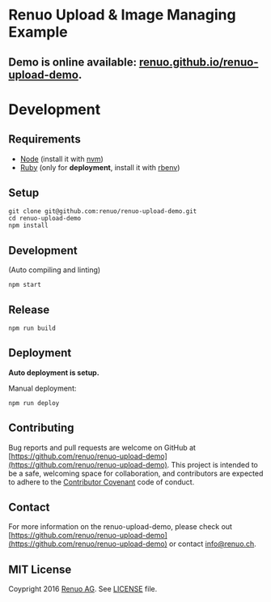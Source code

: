 # Renuo Upload & Image Managing Example

## Demo is online available: [renuo.github.io/renuo-upload-demo](https://renuo.github.io/renuo-upload-demo).

# Development

## Requirements

* [Node](https://nodejs.org) (install it with [nvm](https://github.com/creationix/nvm))
* [Ruby](https://www.ruby-lang.org/) (only for **deployment**, install it with [rbenv](https://github.com/rbenv/rbenv))

## Setup

```
git clone git@github.com:renuo/renuo-upload-demo.git
cd renuo-upload-demo
npm install
```

## Development

(Auto compiling and linting)

```
npm start
```

## Release

```
npm run build
```

## Deployment

**Auto deployment is setup.**

Manual deployment:

```
npm run deploy
```

## Contributing

Bug reports and pull requests are welcome on GitHub at
[https://github.com/renuo/renuo-upload-demo](https://github.com/renuo/renuo-upload-demo).
This project is intended to be a safe, welcoming space for collaboration, and contributors are expected to adhere to
the [Contributor Covenant](http://contributor-covenant.org) code of conduct.

## Contact

For more information on the renuo-upload-demo, please check out
[https://github.com/renuo/renuo-upload-demo](https://github.com/renuo/renuo-upload-demo)
or contact [info@renuo.ch](mailto:info@renuo.ch).

## MIT License

Coypright 2016 [Renuo AG](https://renuo.ch). See [LICENSE](LICENSE) file.
